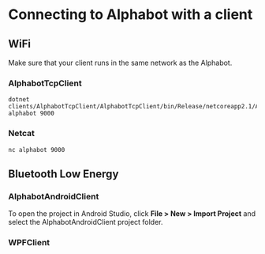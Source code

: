 # Connecting to Alphabot with a client

## WiFi

Make sure that your client runs in the same network as the Alphabot.

### AlphabotTcpClient

```console
dotnet clients/AlphabotTcpClient/AlphabotTcpClient/bin/Release/netcoreapp2.1/AlphabotTcpClient.dll alphabot 9000
```

### Netcat

```console
nc alphabot 9000
```

## Bluetooth Low Energy

### AlphabotAndroidClient

To open the project in Android Studio, click **File > New > Import Project** and select the AlphabotAndroidClient project folder.

### WPFClient
